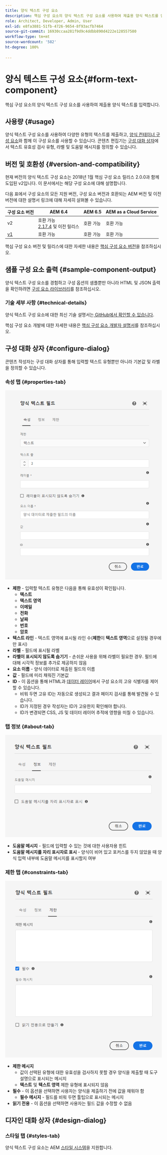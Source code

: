 ```yaml
---
title: 양식 텍스트 구성 요소
description: 핵심 구성 요소의 양식 텍스트 구성 요소를 사용하여 제출용 양식 텍스트를 입력합니다.
role: Architect, Developer, Admin, User
exl-id: e8fa3881-51fb-4726-9654-8f93acfb7464
source-git-commit: 16930ccaa281f9d9c4ddbb890d4222e128557580
workflow-type: tm+mt
source-wordcount: '582'
ht-degree: 100%

---
```


# 양식 텍스트 구성 요소{#form-text-component}

핵심 구성 요소의 양식 텍스트 구성 요소를 사용하여 제출용 양식 텍스트를 입력합니다.

## 사용량 {#usage}

양식 텍스트 구성 요소를 사용하여 다양한 유형의 텍스트를 제출하고, [양식 컨테이너 구성 요소](form-container.md)와 함께 이 구성 요소를 사용할 수 있습니다. 콘텐츠 편집기는 [구성 대화 상자](#configure-dialog)에서 텍스트 유효성 검사 유형, 라벨 및 도움말 메시지를 정의할 수 있습니다.

## 버전 및 호환성 {#version-and-compatibility}

현재 버전의 양식 텍스트 구성 요소는 2018년 1월 핵심 구성 요소 릴리스 2.0.0과 함께 도입된 v2입니다. 이 문서에서는 해당 구성 요소에 대해 설명합니다.

다음 표에서 구성 요소의 모든 지원 버전, 구성 요소 버전과 호환되는 AEM 버전 및 이전 버전에 대한 설명서 링크에 대해 자세히 살펴볼 수 있습니다.

| 구성 요소 버전 | AEM 6.4 | AEM 6.5 | AEM as a Cloud Service |
|--- |--- |--- |---|
| v2 | 호환 가능 <br>[2.17.4](/help/versions.md) 및 이전 릴리스 | 호환 가능 | 호환 가능 |
| [v1](/help/components/v1/form-text-v1.md) | 호환 가능 | 호환 가능 | 호환 가능 |

핵심 구성 요소 버전 및 릴리스에 대한 자세한 내용은 [핵심 구성 요소 버전](/help/versions.md)을 참조하십시오.

## 샘플 구성 요소 출력 {#sample-component-output}

양식 텍스트 구성 요소를 경험하고 구성 옵션의 샘플뿐만 아니라 HTML 및 JSON 출력을 확인하려면 [구성 요소 라이브러리](https://adobe.com/go/aem_cmp_library_form_text_kr)를 참조하십시오.

### 기술 세부 사항 {#technical-details}

양식 텍스트 구성 요소에 대한 최신 기술 설명서는[ GitHub에서 확인할 수 있습니다](https://adobe.com/go/aem_cmp_tech_form_text_v2_kr).

핵심 구성 요소 개발에 대한 자세한 내용은 [핵심 구성 요소 개발자 설명서](/help/developing/overview.md)를 참조하십시오.

## 구성 대화 상자 {#configure-dialog}

콘텐츠 작성자는 구성 대화 상자를 통해 입력할 텍스트 유형뿐만 아니라 기본값 및 라벨을 정의할 수 있습니다.

### 속성 탭 {#properties-tab}

![속성 탭](/help/assets/form-text-edit-properties.png)

* **제한** - 입력할 텍스트 유형은 다음을 통해 유효성이 확인됩니다.
   * **텍스트**
   * **텍스트 영역**
   * **이메일**
   * **전화**
   * **날짜**
   * **번호**
   * **암호**
* **텍스트 라인** - 텍스트 영역에 표시될 라인 수(**제한**&#x200B;이 **텍스트 영역**&#x200B;으로 설정될 경우에만 표시)
* **라벨** - 필드에 표시될 라벨
* **라벨이 표시되지 않도록 숨기기** - 손쉬운 사용을 위해 라벨이 필요한 경우. 필드에 대해 시각적 정보를 추가로 제공하지 않음
* **요소 이름** - 양식 데이터로 제출된 필드의 이름
* **값** - 필드에 미리 채워진 기본값
* **ID** - 이 옵션을 통해 HTML과 [데이터 레이어](/help/developing/data-layer/overview.md)에서 구성 요소의 고유 식별자를 제어할 수 있습니다.
   * 비워 두면 고유 ID는 자동으로 생성되고 결과 페이지 검사를 통해 발견될 수 있습니다.
   * ID가 지정된 경우 작성자는 ID가 고유한지 확인해야 합니다.
   * ID가 변경되면 CSS, JS 및 데이터 레이어 추적에 영향을 미칠 수 있습니다.

### 탭 정보 {#about-tab}

![탭 정보](/help/assets/form-text-edit-about.png)

* **도움말 메시지** - 필드에 입력할 수 있는 것에 대한 사용자용 힌트
* **도움말 메시지를 자리 표시자로 표시** - 양식이 비어 있고 포커스를 두지 않았을 때 양식 입력 내부에 도움말 메시지를 표시할지 여부

### 제한 탭 {#constraints-tab}

![제한 탭](/help/assets/form-text-edit-constraints.png)

* **제한 메시지**
   * 값이 선택된 유형에 대한 유효성을 검사하지 못할 경우 양식을 제출할 때 도구 설명으로 표시되는 메시지
   * **텍스트** 및 **텍스트 영역** 제한 유형에 표시되지 않음
* **필수** - 이 옵션을 선택하면 사용자는 양식을 제출하기 전에 값을 채워야 함
   * **필수 메시지** - 필드를 비워 두면 툴팁으로 표시되는 메시지
* **읽기 전용** - 이 옵션을 선택하면 사용자는 필드 값을 수정할 수 없음

## 디자인 대화 상자 {#design-dialog}

### 스타일 탭 {#styles-tab}

양식 텍스트 구성 요소는 AEM [스타일 시스템](/help/get-started/authoring.md#component-styling)을 지원합니다.
